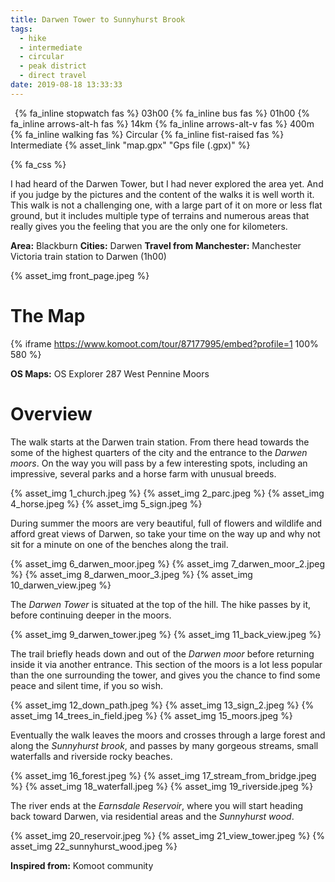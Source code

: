 ```yaml
---
title: Darwen Tower to Sunnyhurst Brook
tags:
  - hike
  - intermediate
  - circular
  - peak district
  - direct travel
date: 2019-08-18 13:33:33
---
```


<p>
    <span style="margin-left: 0.5em" class="indicator">
        {% fa_inline stopwatch fas %} 03h00
    </span>
    <span class="indicator">
        {% fa_inline bus fas %} 01h00
    </span>
    <span class="indicator">
        {% fa_inline arrows-alt-h fas %} 14km
    </span>
    <span class="indicator">
        {% fa_inline arrows-alt-v fas %} 400m
    </span>
    <span class="indicator">
        {% fa_inline walking fas %} Circular
    </span>
    <span class="indicator">
        {% fa_inline fist-raised fas %} Intermediate
    </span>
    <span class="gps-file"> 
        {% asset_link "map.gpx" "Gps file (.gpx)" %}
    </span> 
</p>

{% fa_css %}

I had heard of the Darwen Tower, but I had never explored the area yet. And if you judge by the pictures and the content of the walks it is well worth it. This walk is not a challenging one, with a large part of it on more or less flat ground, but it includes multiple type of terrains and numerous areas that really gives you the feeling that you are the only one for kilometers.

**Area:** Blackburn
**Cities:** Darwen
**Travel from Manchester:** Manchester Victoria train station to Darwen (1h00) 

{% asset_img front_page.jpeg %}

<!-- more -->

# The Map

{% iframe https://www.komoot.com/tour/87177995/embed?profile=1 100% 580 %}

**OS Maps:** OS Explorer 287 West Pennine Moors

# Overview

The walk starts at the Darwen train station. From there head towards the some of the highest quarters of the city and the entrance to the *Darwen moors*. On the way you will pass by a few interesting spots, including an impressive, several parks and a horse farm with unusual breeds.  

{% asset_img 1_church.jpeg %}
{% asset_img 2_parc.jpeg %}
{% asset_img 4_horse.jpeg %}
{% asset_img 5_sign.jpeg %}

During summer the moors are very beautiful, full of flowers and wildlife and afford great views of Darwen, so take your time on the way up and why not sit for a minute on one of the benches along the trail.

{% asset_img 6_darwen_moor.jpeg %}
{% asset_img 7_darwen_moor_2.jpeg %}
{% asset_img 8_darwen_moor_3.jpeg %}
{% asset_img 10_darwen_view.jpeg %}

The *Darwen Tower* is situated at the top of the hill. The hike passes by it, before continuing deeper in the moors.

{% asset_img 9_darwen_tower.jpeg %}
{% asset_img 11_back_view.jpeg %}

The trail briefly heads down and out of the *Darwen moor* before returning inside it via another entrance. This section of the moors is a lot less popular than the one surrounding the tower, and gives you the chance to find some peace and silent time, if you so wish.

{% asset_img 12_down_path.jpeg %}
{% asset_img 13_sign_2.jpeg %}
{% asset_img 14_trees_in_field.jpeg %}
{% asset_img 15_moors.jpeg %}

Eventually the walk leaves the moors and crosses through a large forest and along the *Sunnyhurst brook*, and passes by many gorgeous streams, small waterfalls and riverside rocky beaches. 

{% asset_img 16_forest.jpeg %}
{% asset_img 17_stream_from_bridge.jpeg %}
{% asset_img 18_waterfall.jpeg %}
{% asset_img 19_riverside.jpeg %}

The river ends at the *Earnsdale Reservoir*, where you will start heading back toward Darwen, via residential areas and the *Sunnyhurst wood*.

{% asset_img 20_reservoir.jpeg %}
{% asset_img 21_view_tower.jpeg %}
{% asset_img 22_sunnyhurst_wood.jpeg %}

**Inspired from:** Komoot community  
